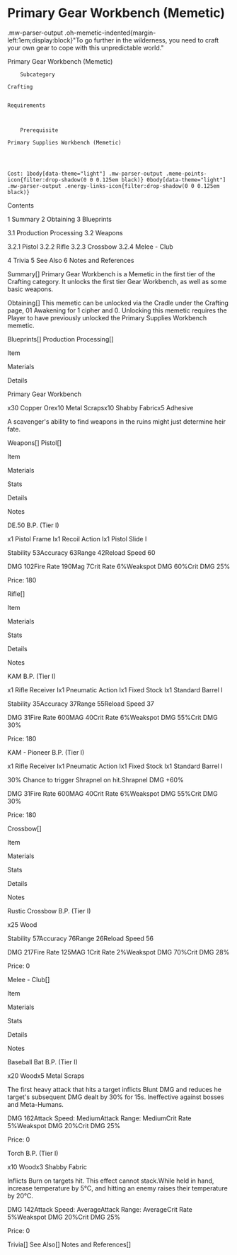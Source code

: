 # Primary Gear Workbench (Memetic)

.mw-parser-output .oh-memetic-indented{margin-left:1em;display:block}"To go further in the wilderness, you need to craft your own gear to cope with this unpredictable world."

Primary Gear Workbench (Memetic)


	
		
		
	
	



	
		Subcategory
	
	Crafting


	Requirements


	
		Prerequisite
	
	Primary Supplies Workbench (Memetic)



	
	Cost: 1body[data-theme="light"] .mw-parser-output .meme-points-icon{filter:drop-shadow(0 0 0.125em black)} 0body[data-theme="light"] .mw-parser-output .energy-links-icon{filter:drop-shadow(0 0 0.125em black)}





Contents

1 Summary
2 Obtaining
3 Blueprints

3.1 Production Processing
3.2 Weapons

3.2.1 Pistol
3.2.2 Rifle
3.2.3 Crossbow
3.2.4 Melee - Club




4 Trivia
5 See Also
6 Notes and References



Summary[]
Primary Gear Workbench is a Memetic in the first tier of the Crafting category. It unlocks the first tier Gear Workbench, as well as some basic weapons.

Obtaining[]
This memetic can be unlocked via the Cradle under the Crafting page, 01 Awakening for 1 cipher and  0. Unlocking this memetic requires the Player to have previously unlocked the Primary Supplies Workbench memetic.

Blueprints[]
Production Processing[]


Item

Materials

Details


Primary Gear Workbench

x30 Copper Orex10 Metal Scrapsx10 Shabby Fabricx5 Adhesive

A scavenger's ability to find weapons in the ruins might just determine heir fate.


Weapons[]
Pistol[]


Item

Materials

Stats

Details

Notes


DE.50 B.P. (Tier I)

x1 Pistol Frame Ix1 Recoil Action Ix1 Pistol Slide I

Stability 53Accuracy 63Range 42Reload Speed 60

DMG 102Fire Rate 190Mag 7Crit Rate 6%Weakspot DMG 60%Crit DMG 25%

Price:  180


Rifle[]


Item

Materials

Stats

Details

Notes


KAM B.P. (Tier I)

x1 Rifle Receiver Ix1 Pneumatic Action Ix1 Fixed Stock Ix1 Standard Barrel I

Stability 35Accuracy 37Range 55Reload Speed 37

DMG 31Fire Rate 600MAG 40Crit Rate 6%Weakspot DMG 55%Crit DMG 30%

Price:  180


KAM - Pioneer B.P. (Tier I)

x1 Rifle Receiver Ix1 Pneumatic Action Ix1 Fixed Stock Ix1 Standard Barrel I

30% Chance to trigger Shrapnel on hit.Shrapnel DMG +60%

DMG 31Fire Rate 600MAG 40Crit Rate 6%Weakspot DMG 55%Crit DMG 30%

Price:  180


Crossbow[]


Item

Materials

Stats

Details

Notes


Rustic Crossbow B.P. (Tier I)

x25 Wood

Stability 57Accuracy 76Range 26Reload Speed 56

DMG 217Fire Rate 125MAG 1Crit Rate 2%Weakspot DMG 70%Crit DMG 28%

Price:  0


Melee - Club[]


Item

Materials

Stats

Details

Notes


Baseball Bat B.P. (Tier I)

x20 Woodx5 Metal Scraps

The first heavy attack that hits a target inflicts Blunt DMG and reduces he target's subsequent DMG dealt by 30% for 15s. Ineffective against bosses and Meta-Humans.

DMG 162Attack Speed: MediumAttack Range: MediumCrit Rate 5%Weakspot DMG 20%Crit DMG 25%

Price:  0


Torch B.P. (Tier I)

x10 Woodx3 Shabby Fabric

Inflicts Burn on targets hit. This effect cannot stack.While held in hand, increase temperature by 5°C, and hitting an enemy raises their temperature by 20°C.

DMG 142Attack Speed: AverageAttack Range: AverageCrit Rate 5%Weakspot DMG 20%Crit DMG 25%

Price:  0


Trivia[]
See Also[]
Notes and References[]
